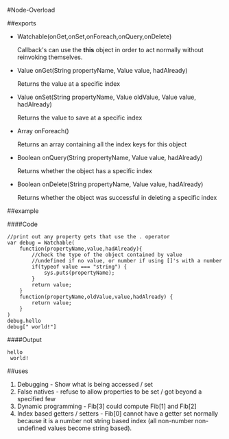 #Node-Overload

##exports

* Watchable(onGet,onSet,onForeach,onQuery,onDelete)

	Callback's can use the __this__ object in order to act normally without reinvoking themselves.

*	Value onGet(String propertyName, Value value, hadAlready)

	Returns the value at a specific index
*	Value onSet(String propertyName, Value oldValue, Value value, hadAlready)

	Returns the value to save at a specific index
*	Array onForeach()

	Returns an array containing all the index keys for this object
*	Boolean onQuery(String propertyName, Value value, hadAlready)

	Returns whether the object has a specific index
*	Boolean onDelete(String propertyName, Value value, hadAlready)

	Returns whether the object was successful in deleting a specific index


##example

####Code

	//print out any property gets that use the . operator
	var debug = Watchable(
		function(propertyName,value,hadAlready){
			//check the type of the object contained by value
			//undefined if no value, or number if using []'s with a number
			if(typeof value === "string") {
				sys.puts(propertyName);
			}
			return value;
		}
		function(propertyName,oldValue,value,hadAlready) {
			return value;
		}
	)
	debug.hello
	debug[" world!"]

####Output

	hello
	 world!

##uses

1. Debugging - Show what is being accessed / set
2. False natives - refuse to allow properties to be set / got beyond a specified few
3. Dynamic programming - Fib[3] could compute Fib[1] and Fib[2]
4. Index based getters / setters - Fib[0] cannot have a getter set normally because it is a number not string based index (all non-number non-undefined values become string based).